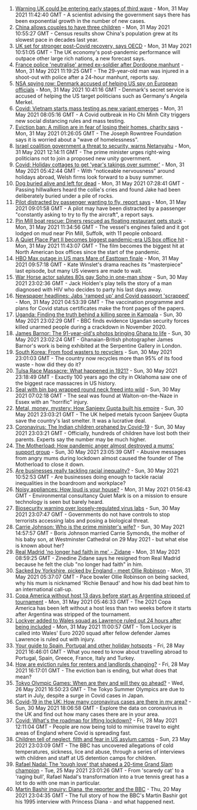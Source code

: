 1. [Warning UK could be entering early stages of third wave](https://www.bbc.co.uk/news/uk-57304515) - Mon, 31 May 2021 11:42:40 GMT - A scientist advising the government says there has been exponential growth in the number of new cases.
2. [China allows couples to have three children](https://www.bbc.co.uk/news/world-asia-china-57303592) - Mon, 31 May 2021 10:55:27 GMT - Census results show China's population grew at its slowest pace in decades last year.
3. [UK set for stronger post-Covid recovery, says OECD](https://www.bbc.co.uk/news/business-57306596) - Mon, 31 May 2021 10:51:05 GMT - The UK economy's post-pandemic performance will outpace other large rich nations, a new forecast says.
4. [France police 'neutralise' armed ex-soldier after Dordogne manhunt](https://www.bbc.co.uk/news/world-europe-57304907) - Mon, 31 May 2021 11:19:25 GMT - The 29-year-old man was injured in a shoot-out with police after a 24-hour manhunt, reports say.
5. [NSA spying row: Denmark accused of helping US spy on European officials](https://www.bbc.co.uk/news/world-europe-57302806) - Mon, 31 May 2021 10:41:16 GMT - Denmark's secret service is accused of helping the US target politicians such as Germany's Angela Merkel.
6. [Covid: Vietnam starts mass testing as new variant emerges](https://www.bbc.co.uk/news/world-asia-57303306) - Mon, 31 May 2021 08:05:16 GMT - A Covid outbreak in Ho Chi Minh City triggers new social distancing rules and mass testing.
7. [Eviction ban: A million are in fear of losing their homes, charity says](https://www.bbc.co.uk/news/education-57262181) - Mon, 31 May 2021 01:26:05 GMT - The Joseph Rowntree Foundation says it is worried about a "wave of homelessness".
8. [Israel coalition government a threat to security, warns Netanyahu](https://www.bbc.co.uk/news/world-middle-east-57302814) - Mon, 31 May 2021 12:14:11 GMT - The prime minister urges right-wing politicians not to join a proposed new unity government.
9. [Covid: Holiday cottages to get 'year's takings over summer'](https://www.bbc.co.uk/news/uk-wales-57185065) - Mon, 31 May 2021 05:42:44 GMT - With "noticeable nervousness" around holidays abroad, Welsh firms look forward to a busy summer.
10. [Dog buried alive and left for dead](https://www.bbc.co.uk/news/uk-scotland-highlands-islands-57267473) - Mon, 31 May 2021 07:28:41 GMT - Passing hillwalkers heard the collie's cries and found Jake had been deliberately buried under a pile of rocks.
11. [Pilot distracted by passenger wanting to fly, report says](https://www.bbc.co.uk/news/uk-england-beds-bucks-herts-57281632) - Mon, 31 May 2021 09:01:58 GMT - A pilot may have been distracted by a passenger "constantly asking to try to fly the aircraft", a report says.
12. [Pin Mill boat rescue: Diners rescued as floating restaurant gets stuck](https://www.bbc.co.uk/news/uk-england-suffolk-57305589) - Mon, 31 May 2021 11:34:56 GMT - The vessel's engines failed and it got lodged on mud near Pin Mill, Suffolk, with 11 people onboard.
13. [A Quiet Place Part II becomes biggest pandemic-era US box office hit](https://www.bbc.co.uk/news/entertainment-arts-57305362) - Mon, 31 May 2021 11:43:07 GMT - The film becomes the biggest hit at North American box offices since the start of the pandemic.
14. [HBO Max outage in US mars Mare of Easttown finale](https://www.bbc.co.uk/news/entertainment-arts-57305355) - Mon, 31 May 2021 09:57:18 GMT - Kate Winslet's drama reaches its "masterpiece" last episode, but many US viewers are made to wait.
15. [War Horse actor salutes 80s gay Soho in one-man show](https://www.bbc.co.uk/news/entertainment-arts-57239621) - Sun, 30 May 2021 23:02:36 GMT - Jack Holden's play tells the story of a man diagnosed with HIV who decides to party his last days away.
16. [Newspaper headlines: Jabs 'ramped up' and Covid passport 'scrapped'](https://www.bbc.co.uk/news/blogs-the-papers-57302716) - Mon, 31 May 2021 04:53:39 GMT - The vaccination programme and plans for Covid status certificates make the front pages of the papers.
17. [Uganda: Finding the truth behind a killing spree in Kampala](https://www.bbc.co.uk/news/world-africa-57286419) - Sun, 30 May 2021 23:02:29 GMT - BBC finds evidence Ugandan security forces killed unarmed people during a crackdown in November 2020.
18. [James Barnor: The 91-year-old's photos bringing Ghana to life](https://www.bbc.co.uk/news/entertainment-arts-57286417) - Sun, 30 May 2021 23:02:24 GMT - Ghanaian-British photographer James Barnor's work is being exhibited at the Serpentine Gallery in London.
19. [South Korea: From food wasters to recyclers](https://www.bbc.co.uk/news/world-asia-57278292) - Sun, 30 May 2021 23:01:03 GMT - The country now recycles more than 95% of its food waste - how did they do it?
20. [Tulsa Race Massacre: What happened in 1921?](https://www.bbc.co.uk/news/newsbeat-53108682) - Sun, 30 May 2021 23:18:49 GMT - Exactly 100 years ago the city in Oklahoma saw one of the biggest race massacres in US history.
21. [Seal with bin bag wrapped round neck freed into wild](https://www.bbc.co.uk/news/uk-england-norfolk-57287575) - Sun, 30 May 2021 07:02:18 GMT - The seal was found at Walton-on-the-Naze in Essex with an "horrific" injury.
22. [Metal, money, mystery: How Sanjeev Gupta built his empire](https://www.bbc.co.uk/news/business-57176329) - Sun, 30 May 2021 23:03:21 GMT - The UK helped metals tycoon Sanjeev Gupta save the country's last smelter. It was a lucrative deal.
23. [Coronavirus: The Indian children orphaned by Covid-19](https://www.bbc.co.uk/news/world-asia-india-57264629) - Sun, 30 May 2021 23:03:21 GMT - Officially, hundreds of children have lost both their parents. Experts say the number may be much higher.
24. [The Motherload: How pandemic anger almost destroyed a mums' support group](https://www.bbc.co.uk/news/stories-57285368) - Sun, 30 May 2021 23:05:39 GMT - Abusive messages from angry mums during lockdown almost caused the founder of The Motherload to close it down.
25. [Are businesses really tackling racial inequality?](https://www.bbc.co.uk/news/business-57287362) - Sun, 30 May 2021 10:52:53 GMT - Are businesses doing enough to tackle racial inequalities in the boardroom and workplace?
26. [Noisy appliances: How loud is your house?](https://www.bbc.co.uk/news/technology-57200584) - Mon, 31 May 2021 01:56:43 GMT - Environmental consultancy Quiet Mark is on a mission to ensure technology is seen but barely heard.
27. [Biosecurity warning over loosely-regulated virus labs](https://www.bbc.co.uk/news/world-57206510) - Sun, 30 May 2021 23:07:47 GMT - Governments do not have controls to stop terrorists accessing labs and posing a biological threat.
28. [Carrie Johnson: Who is the prime minister's wife?](https://www.bbc.co.uk/news/uk-politics-49192115) - Sun, 30 May 2021 14:57:57 GMT - Boris Johnson married Carrie Symonds, the mother of his baby son, at Westminster Cathedral on 29 May 2021 - but what else is known about her?
29. [Real Madrid 'no longer had faith in me' - Zidane](https://www.bbc.co.uk/sport/football/57305080) - Mon, 31 May 2021 08:59:25 GMT - Zinedine Zidane says he resigned from Real Madrid because he felt the club "no longer had faith" in him.
30. [Sacked by Yorkshire, picked by England - meet Ollie Robinson](https://www.bbc.co.uk/sport/cricket/57228209) - Mon, 31 May 2021 05:37:07 GMT - Pace bowler Ollie Robinson on being sacked, why his mum is nicknamed 'Richie Benaud' and how his dad beat him to an international call-up.
31. [Copa America without host 13 days before start as Argentina stripped of tournament](https://www.bbc.co.uk/sport/football/57304063) - Mon, 31 May 2021 05:46:33 GMT - The 2021 Copa America has been left without a host less than two weeks before it starts after Argentina was stripped of the tournament.
32. [Lockyer added to Wales squad as Lawrence ruled out 24 hours after being included](https://www.bbc.co.uk/sport/football/57306951) - Mon, 31 May 2021 11:00:57 GMT - Tom Lockyer is called into Wales' Euro 2020 squad after fellow defender James Lawrence is ruled out with injury.
33. [Your guide to Spain, Portugal and other holiday hotspots](https://www.bbc.co.uk/news/explainers-56997931) - Fri, 28 May 2021 16:46:01 GMT - What you need to know about travelling abroad to Portugal, Spain, Greece, France, Italy and Turkey.
34. [How are eviction rules for renters and landlords changing?](https://www.bbc.co.uk/news/explainers-53860154) - Fri, 28 May 2021 16:17:01 GMT - The eviction ban is ending, but what does that mean?
35. [Tokyo Olympic Games: When are they and will they go ahead?](https://www.bbc.co.uk/news/world-asia-57240044) - Wed, 26 May 2021 16:50:23 GMT - The Tokyo Summer Olympics are due to start in July, despite a surge in Covid cases in Japan.
36. [Covid-19 in the UK: How many coronavirus cases are there in my area?](https://www.bbc.co.uk/news/uk-51768274) - Sun, 30 May 2021 18:06:58 GMT - Explore the data on coronavirus in the UK and find out how many cases there are in your area.
37. [Covid: What's the roadmap for lifting lockdown?](https://www.bbc.co.uk/news/explainers-52530518) - Fri, 28 May 2021 12:11:04 GMT - People are now being told to minimise travel to eight areas of England where Covid is spreading fast.
38. [Children tell of neglect, filth and fear in US asylum camps](https://www.bbc.co.uk/news/world-us-canada-57149721) - Sun, 23 May 2021 23:03:09 GMT - The BBC has uncovered allegations of cold temperatures, sickness, lice and abuse, through a series of interviews with children and staff at US detention camps for children.
39. [Rafael Nadal: The 'tough love' that shaped a 20-time Grand Slam champion](https://www.bbc.co.uk/sport/tennis/56090941) - Tue, 25 May 2021 23:01:26 GMT - From 'scaredy cat' to a 'raging bull', Rafael Nadal's transformation into a true tennis great has a lot to do with one man in particular.
40. [Martin Bashir inquiry: Diana, the reporter and the BBC](https://www.bbc.co.uk/news/uk-56680229) - Thu, 20 May 2021 23:04:35 GMT - The full story of how the BBC's Martin Bashir got his 1995 interview with Princess Diana - and what happened next.
